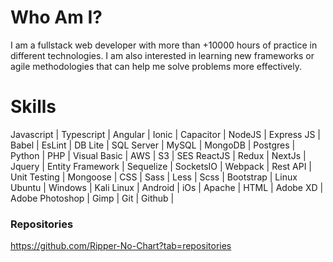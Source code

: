 # Who Am I?

I am a fullstack web developer with more than +10000 hours of practice in different technologies. I am also interested in learning new frameworks or agile methodologies that can help me solve problems more effectively.

# Skills

Javascript | Typescript | Angular | Ionic | Capacitor | NodeJS | Express JS | Babel | EsLint |
DB Lite | SQL Server | MySQL | MongoDB | Postgres | 
Python | PHP | Visual Basic | AWS | S3 | SES
ReactJS | Redux | NextJs | Jquery | Entity Framework | Sequelize | SocketsIO | Webpack | Rest API | Unit Testing | Mongoose |
CSS | Sass | Less | Scss | Bootstrap | 
Linux Ubuntu | Windows | Kali Linux | Android | iOs | Apache |
HTML | Adobe XD | Adobe Photoshop | Gimp | 
Git | Github |

### Repositories
https://github.com/Ripper-No-Chart?tab=repositories

